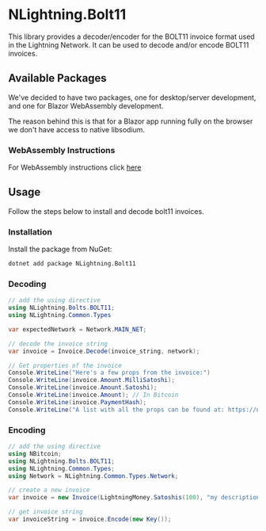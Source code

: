 # NLightning.Bolt11

This library provides a decoder/encoder for the BOLT11 invoice format used in the Lightning Network.
It can be used to decode and/or encode BOLT11 invoices.

## Available Packages

We've decided to have two packages, one for desktop/server development, and one for Blazor WebAssembly development.

The reason behind this is that for a Blazor app running fully on the browser we don't have access to native libsodium.

### WebAssembly Instructions

For WebAssembly instructions click [here](bolt11/webassembly)

## Usage

Follow the steps below to install and decode bolt11 invoices.

### Installation

Install the package from NuGet:

```bash
dotnet add package NLightning.Bolt11
```

### Decoding

```csharp
// add the using directive
using NLightning.Bolts.BOLT11;
using NLightning.Common.Types

var expectedNetwork = Network.MAIN_NET;

// decode the invoice string
var invoice = Invoice.Decode(invoice_string, network);

// Get properties of the invoice
Console.WriteLine("Here's a few props from the invoice:")
Console.WriteLine(invoice.Amount.MilliSatoshi);
Console.WriteLine(invoice.Amount.Satoshi);
Console.WriteLine(invoice.Amount); // In Bitcoin
Console.WriteLine(invoice.PaymentHash);
Console.WriteLine("A list with all the props can be found at: https://nlightning.ipms.io/api/NLightning.Bolts.BOLT11.Invoice.html#properties");
```

### Encoding

```csharp
// add the using directive
using NBitcoin;
using NLightning.Bolts.BOLT11;
using NLightning.Common.Types;
using Network = NLightning.Common.Types.Network;

// create a new invoice
var invoice = new Invoice(LightningMoney.Satoshis(100), "my description", uint256.One, uint256.Zero, Network.MAIN_NET);

// get invoice string
var invoiceString = invoice.Encode(new Key());